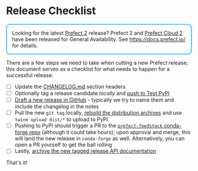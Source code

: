 # Release Checklist

<div style="border: 2px solid #27b1ff; border-radius: 10px; padding: 1em;">
Looking for the latest <a href="https://docs.prefect.io/">Prefect 2</a> release? Prefect 2 and <a href="https://app.prefect.cloud">Prefect Cloud 2</a> have been released for General Availability. See <a href="https://docs.prefect.io/">https://docs.prefect.io/</a> for details.
</div>

There are a few steps we need to take when cutting a new Prefect release; this document serves as a checklist for what needs to happen for a successful release:

- [ ] Update the [CHANGELOG.md](https://github.com/PrefectHQ/prefect/blob/master/CHANGELOG.md) section headers
- [ ] Optionally tag a release candidate _locally_ and [push to Test PyPI](https://packaging.python.org/tutorials/packaging-projects/#uploading-the-distribution-archives)
- [ ] [Draft a new release in GitHub](https://github.com/PrefectHQ/prefect/releases) - typically we try to name them and include the changelog in the notes
- [ ] Pull the new `git tag` locally, [rebuild the distribution archives](https://packaging.python.org/tutorials/packaging-projects/#generating-distribution-archives) and use `twine upload dist/*` to upload to PyPI
- [ ] Pushing to PyPI should trigger a PR to the [`prefect-feedstock` conda-forge repo](https://github.com/conda-forge/prefect-feedstock) (although it could take hours); upon approval and merge, this will land the new release in `conda-forge` as well.  Alternatively, you can open a PR yourself to get the ball rolling
- [ ] Lastly, [archive the new tagged release API documentation](documentation.html#archiving-api-docs)

That's it!
